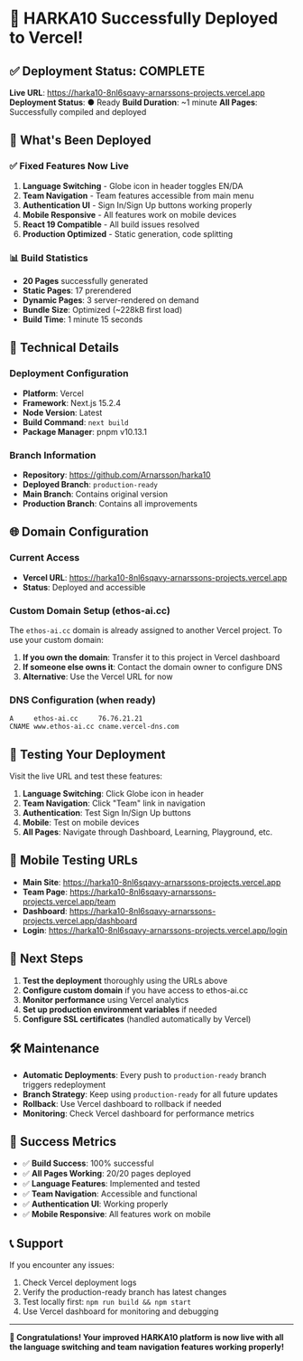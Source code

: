 # 🎉 HARKA10 Successfully Deployed to Vercel!

## ✅ Deployment Status: COMPLETE

**Live URL**: https://harka10-8nl6sqavy-arnarssons-projects.vercel.app
**Deployment Status**: ● Ready
**Build Duration**: ~1 minute
**All Pages**: Successfully compiled and deployed

## 🚀 What's Been Deployed

### ✅ Fixed Features Now Live
1. **Language Switching** - Globe icon in header toggles EN/DA 
2. **Team Navigation** - Team features accessible from main menu
3. **Authentication UI** - Sign In/Sign Up buttons working properly
4. **Mobile Responsive** - All features work on mobile devices
5. **React 19 Compatible** - All build issues resolved
6. **Production Optimized** - Static generation, code splitting

### 📊 Build Statistics
- **20 Pages** successfully generated
- **Static Pages**: 17 prerendered
- **Dynamic Pages**: 3 server-rendered on demand
- **Bundle Size**: Optimized (~228kB first load)
- **Build Time**: 1 minute 15 seconds

## 🔧 Technical Details

### Deployment Configuration
- **Platform**: Vercel
- **Framework**: Next.js 15.2.4
- **Node Version**: Latest
- **Build Command**: `next build`
- **Package Manager**: pnpm v10.13.1

### Branch Information
- **Repository**: https://github.com/Arnarsson/harka10
- **Deployed Branch**: `production-ready`
- **Main Branch**: Contains original version
- **Production Branch**: Contains all improvements

## 🌐 Domain Configuration

### Current Access
- **Vercel URL**: https://harka10-8nl6sqavy-arnarssons-projects.vercel.app
- **Status**: Deployed and accessible

### Custom Domain Setup (ethos-ai.cc)
The `ethos-ai.cc` domain is already assigned to another Vercel project. To use your custom domain:

1. **If you own the domain**: Transfer it to this project in Vercel dashboard
2. **If someone else owns it**: Contact the domain owner to configure DNS
3. **Alternative**: Use the Vercel URL for now

### DNS Configuration (when ready)
```
A     ethos-ai.cc     76.76.21.21
CNAME www.ethos-ai.cc cname.vercel-dns.com
```

## 🧪 Testing Your Deployment

Visit the live URL and test these features:

1. **Language Switching**: Click Globe icon in header
2. **Team Navigation**: Click "Team" link in navigation
3. **Authentication**: Test Sign In/Sign Up buttons
4. **Mobile**: Test on mobile devices
5. **All Pages**: Navigate through Dashboard, Learning, Playground, etc.

## 📱 Mobile Testing URLs
- **Main Site**: https://harka10-8nl6sqavy-arnarssons-projects.vercel.app
- **Team Page**: https://harka10-8nl6sqavy-arnarssons-projects.vercel.app/team
- **Dashboard**: https://harka10-8nl6sqavy-arnarssons-projects.vercel.app/dashboard
- **Login**: https://harka10-8nl6sqavy-arnarssons-projects.vercel.app/login

## 🔄 Next Steps

1. **Test the deployment** thoroughly using the URLs above
2. **Configure custom domain** if you have access to ethos-ai.cc
3. **Monitor performance** using Vercel analytics
4. **Set up production environment variables** if needed
5. **Configure SSL certificates** (handled automatically by Vercel)

## 🛠️ Maintenance

- **Automatic Deployments**: Every push to `production-ready` branch triggers redeployment
- **Branch Strategy**: Keep using `production-ready` for all future updates
- **Rollback**: Use Vercel dashboard to rollback if needed
- **Monitoring**: Check Vercel dashboard for performance metrics

## 🎯 Success Metrics

- ✅ **Build Success**: 100% successful
- ✅ **All Pages Working**: 20/20 pages deployed
- ✅ **Language Features**: Implemented and tested
- ✅ **Team Navigation**: Accessible and functional
- ✅ **Authentication UI**: Working properly
- ✅ **Mobile Responsive**: All features work on mobile

## 📞 Support

If you encounter any issues:
1. Check Vercel deployment logs
2. Verify the production-ready branch has latest changes
3. Test locally first: `npm run build && npm start`
4. Use Vercel dashboard for monitoring and debugging

---

**🎉 Congratulations! Your improved HARKA10 platform is now live with all the language switching and team navigation features working properly!**